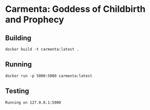 # Carmenta: Goddess of Childbirth and Prophecy

## Building

```
docker build -t carmenta:latest .
```

## Running

```
docker run -p 5000:5000 carmenta:latest
```

## Testing

```
Running on 127.0.0.1:5000
```
